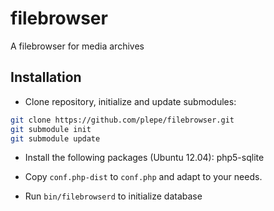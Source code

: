 filebrowser
===========

A filebrowser for media archives

Installation
------------
* Clone repository, initialize and update submodules:
```sh    
git clone https://github.com/plepe/filebrowser.git
git submodule init
git submodule update
```

* Install the following packages (Ubuntu 12.04): php5-sqlite

* Copy `conf.php-dist` to `conf.php` and adapt to your needs.

* Run `bin/filebrowserd` to initialize database
